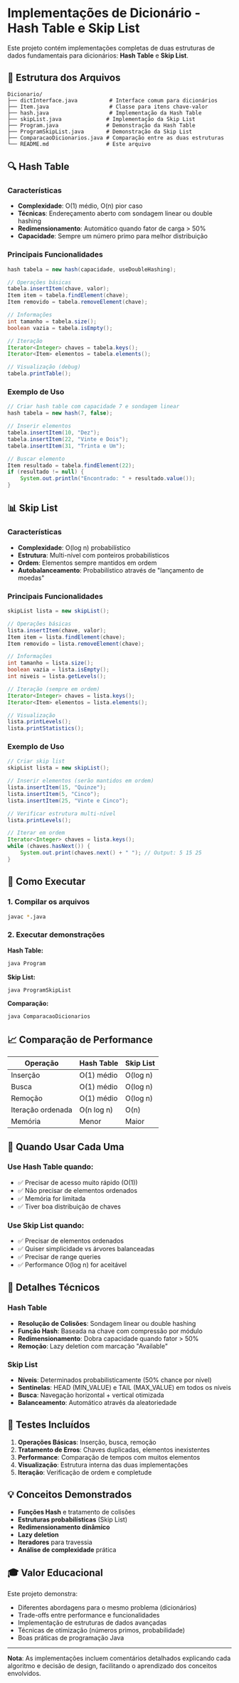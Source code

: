 # Implementações de Dicionário - Hash Table e Skip List

Este projeto contém implementações completas de duas estruturas de dados fundamentais para dicionários: **Hash Table** e **Skip List**.

## 📁 Estrutura dos Arquivos

```
Dicionario/
├── dictInterface.java          # Interface comum para dicionários
├── Item.java                   # Classe para itens chave-valor
├── hash.java                   # Implementação da Hash Table
├── skipList.java              # Implementação da Skip List
├── Program.java               # Demonstração da Hash Table
├── ProgramSkipList.java       # Demonstração da Skip List
├── ComparacaoDicionarios.java # Comparação entre as duas estruturas
└── README.md                  # Este arquivo
```

## 🔍 Hash Table

### Características
- **Complexidade**: O(1) médio, O(n) pior caso
- **Técnicas**: Endereçamento aberto com sondagem linear ou double hashing
- **Redimensionamento**: Automático quando fator de carga > 50%
- **Capacidade**: Sempre um número primo para melhor distribuição

### Principais Funcionalidades
```java
hash tabela = new hash(capacidade, useDoubleHashing);

// Operações básicas
tabela.insertItem(chave, valor);
Item item = tabela.findElement(chave);
Item removido = tabela.removeElement(chave);

// Informações
int tamanho = tabela.size();
boolean vazia = tabela.isEmpty();

// Iteração
Iterator<Integer> chaves = tabela.keys();
Iterator<Item> elementos = tabela.elements();

// Visualização (debug)
tabela.printTable();
```

### Exemplo de Uso
```java
// Criar hash table com capacidade 7 e sondagem linear
hash tabela = new hash(7, false);

// Inserir elementos
tabela.insertItem(10, "Dez");
tabela.insertItem(22, "Vinte e Dois");
tabela.insertItem(31, "Trinta e Um");

// Buscar elemento
Item resultado = tabela.findElement(22);
if (resultado != null) {
    System.out.println("Encontrado: " + resultado.value());
}
```

## 📊 Skip List

### Características
- **Complexidade**: O(log n) probabilístico
- **Estrutura**: Multi-nível com ponteiros probabilísticos
- **Ordem**: Elementos sempre mantidos em ordem
- **Autobalanceamento**: Probabilístico através de "lançamento de moedas"

### Principais Funcionalidades
```java
skipList lista = new skipList();

// Operações básicas
lista.insertItem(chave, valor);
Item item = lista.findElement(chave);
Item removido = lista.removeElement(chave);

// Informações
int tamanho = lista.size();
boolean vazia = lista.isEmpty();
int niveis = lista.getLevels();

// Iteração (sempre em ordem)
Iterator<Integer> chaves = lista.keys();
Iterator<Item> elementos = lista.elements();

// Visualização
lista.printLevels();
lista.printStatistics();
```

### Exemplo de Uso
```java
// Criar skip list
skipList lista = new skipList();

// Inserir elementos (serão mantidos em ordem)
lista.insertItem(15, "Quinze");
lista.insertItem(5, "Cinco");
lista.insertItem(25, "Vinte e Cinco");

// Verificar estrutura multi-nível
lista.printLevels();

// Iterar em ordem
Iterator<Integer> chaves = lista.keys();
while (chaves.hasNext()) {
    System.out.print(chaves.next() + " "); // Output: 5 15 25
}
```

## 🚀 Como Executar

### 1. Compilar os arquivos
```bash
javac *.java
```

### 2. Executar demonstrações

**Hash Table:**
```bash
java Program
```

**Skip List:**
```bash
java ProgramSkipList
```

**Comparação:**
```bash
java ComparacaoDicionarios
```

## 📈 Comparação de Performance

| Operação | Hash Table | Skip List |
|----------|------------|-----------|
| Inserção | O(1) médio | O(log n) |
| Busca    | O(1) médio | O(log n) |
| Remoção  | O(1) médio | O(log n) |
| Iteração ordenada | O(n log n) | O(n) |
| Memória  | Menor | Maior |

## 🎯 Quando Usar Cada Uma

### Use Hash Table quando:
- ✅ Precisar de acesso muito rápido (O(1))
- ✅ Não precisar de elementos ordenados
- ✅ Memória for limitada
- ✅ Tiver boa distribuição de chaves

### Use Skip List quando:
- ✅ Precisar de elementos ordenados
- ✅ Quiser simplicidade vs árvores balanceadas
- ✅ Precisar de range queries
- ✅ Performance O(log n) for aceitável

## 🔧 Detalhes Técnicos

### Hash Table
- **Resolução de Colisões**: Sondagem linear ou double hashing
- **Função Hash**: Baseada na chave com compressão por módulo
- **Redimensionamento**: Dobra capacidade quando fator > 50%
- **Remoção**: Lazy deletion com marcação "Available"

### Skip List
- **Níveis**: Determinados probabilisticamente (50% chance por nível)
- **Sentinelas**: HEAD (MIN_VALUE) e TAIL (MAX_VALUE) em todos os níveis
- **Busca**: Navegação horizontal + vertical otimizada
- **Balanceamento**: Automático através da aleatoriedade

## 🧪 Testes Incluídos

1. **Operações Básicas**: Inserção, busca, remoção
2. **Tratamento de Erros**: Chaves duplicadas, elementos inexistentes
3. **Performance**: Comparação de tempos com muitos elementos
4. **Visualização**: Estrutura interna das duas implementações
5. **Iteração**: Verificação de ordem e completude

## 💡 Conceitos Demonstrados

- **Funções Hash** e tratamento de colisões
- **Estruturas probabilísticas** (Skip List)
- **Redimensionamento dinâmico**
- **Lazy deletion**
- **Iteradores** para travessia
- **Análise de complexidade** prática

## 🎓 Valor Educacional

Este projeto demonstra:
- Diferentes abordagens para o mesmo problema (dicionários)
- Trade-offs entre performance e funcionalidades
- Implementação de estruturas de dados avançadas
- Técnicas de otimização (números primos, probabilidade)
- Boas práticas de programação Java

---

**Nota**: As implementações incluem comentários detalhados explicando cada algoritmo e decisão de design, facilitando o aprendizado dos conceitos envolvidos.
